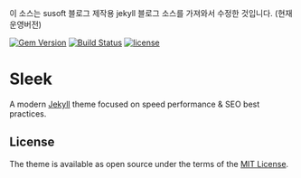 이 소스는 susoft 블로그 제작용 jekyll 블로그 소스를 가져와서 수정한 것입니다. (현재운영버전)


[![Gem Version](https://badge.fury.io/rb/jekyll-sleek.svg)](https://badge.fury.io/rb/jekyll-sleek) [![Build Status](https://travis-ci.org/janczizikow/sleek.svg?branch=master)](https://travis-ci.org/janczizikow/sleek) [![license](https://img.shields.io/github/license/mashape/apistatus.svg)](https://github.com/janczizikow/sleek)
# Sleek

A modern [Jekyll](https://jekyllrb.com/) theme focused on speed performance & SEO best practices.


## License

The theme is available as open source under the terms of the [MIT License](https://opensource.org/licenses/MIT).
